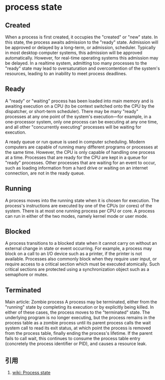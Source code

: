 # process state

## Created

When a process is first created, it occupies the "created" or "new" state. In this state, the process awaits admission to the "ready" state. Admission will be approved or delayed by a long-term, or admission, scheduler. Typically in most desktop computer systems, this admission will be approved automatically. However, for real-time operating systems this admission may be delayed. In a realtime system, admitting too many processes to the "ready" state may lead to oversaturation and overcontention of the system's resources, leading to an inability to meet process deadlines.

## Ready

A "ready" or "waiting" process has been loaded into main memory and is awaiting execution on a CPU (to be context switched onto the CPU by the dispatcher, or short-term scheduler). There may be many "ready" processes at any one point of the system's execution—for example, in a one-processor system, only one process can be executing at any one time, and all other "concurrently executing" processes will be waiting for execution.

A ready queue or run queue is used in computer scheduling. Modern computers are capable of running many different programs or processes at the same time. However, the CPU is only capable of handling one process at a time. Processes that are ready for the CPU are kept in a queue for "ready" processes. Other processes that are waiting for an event to occur, such as loading information from a hard drive or waiting on an internet connection, are not in the ready queue.

## Running

A process moves into the running state when it is chosen for execution. The process's instructions are executed by one of the CPUs (or cores) of the system. There is at most one running process per CPU or core. A process can run in either of the two modes, namely kernel mode or user mode.

## Blocked

A process transitions to a blocked state when it cannot carry on without an external change in state or event occurring. For example, a process may block on a call to an I/O device such as a printer, if the printer is not available. Processes also commonly block when they require user input, or require access to a critical section which must be executed atomically. Such critical sections are protected using a synchronization object such as a semaphore or mutex.

## Terminated

Main article: Zombie process
A process may be terminated, either from the "running" state by completing its execution or by explicitly being killed. In either of these cases, the process moves to the "terminated" state. The underlying program is no longer executing, but the process remains in the process table as a zombie process until its parent process calls the wait system call to read its exit status, at which point the process is removed from the process table, finally ending the process's lifetime. If the parent fails to call wait, this continues to consume the process table entry (concretely the process identifier or PID), and causes a resource leak.

## 引用

1. [wiki: Process state](https://en.wikipedia.org/wiki/Process_state)